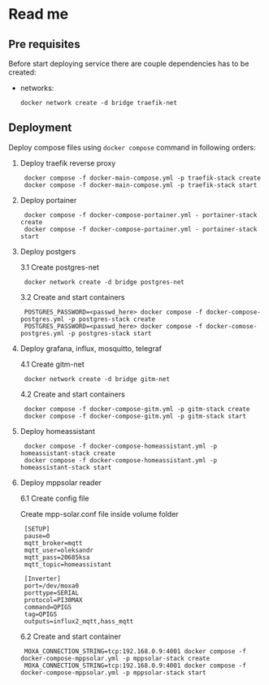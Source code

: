 

# Read me

## Pre requisites

Before start deploying service there are couple dependencies has to be created:

- networks:

      docker network create -d bridge traefik-net


## Deployment

Deploy compose files using `docker compose` command in following orders:

1. Deploy traefik reverse proxy

        docker compose -f docker-main-compose.yml -p traefik-stack create
        docker compose -f docker-main-compose.yml -p traefik-stack start

2. Deploy portainer

        docker compose -f docker-compose-portainer.yml - portainer-stack create
        docker compose -f docker-compose-portainer.yml - portainer-stack start

3. Deploy postgers

    3.1 Create postgres-net

        docker network create -d bridge postgres-net

    3.2 Create and start containers

        POSTGRES_PASSWORD=<passwd_here> docker compose -f docker-compose-postgres.yml -p postgres-stack create
        POSTGRES_PASSWORD=<passwd_here> docker compose -f docker-comose-postgres.yml -p postgres-stack start

4. Deploy grafana, influx, mosquitto, telegraf

    4.1 Create gitm-net
    
        docker network create -d bridge gitm-net

    4.2 Create and start containers

        docker compose -f docker-compose-gitm.yml -p gitm-stack create
        docker compose -f docker-compose-gitm.yml -p gitm-stack start

5. Deploy homeassistant

        docker compose -f docker-compose-homeassistant.yml -p homeassistant-stack create
        docker compose -f docker-compose-homeassistant.yml -p homeassistant-stack start

6. Deploy mppsolar reader

    6.1 Create config file

    Create mpp-solar.conf file inside volume folder
    
        [SETUP]
        pause=0
        mqtt_broker=mqtt
        mqtt_user=oleksandr
        mqtt_pass=20685ksa
        mqtt_topic=homeassistant

        [Inverter]
        port=/dev/moxa0
        porttype=SERIAL
        protocol=PI30MAX
        command=QPIGS
        tag=QPIGS
        outputs=influx2_mqtt,hass_mqtt

    6.2 Create and start container

        MOXA_CONNECTION_STRING=tcp:192.168.0.9:4001 docker compose -f docker-compose-mppsolar.yml -p mppsolar-stack create
        MOXA_CONNECTION_STRING=tcp:192.168.0.9:4001 docker compose -f docker-compose-mppsolar.yml -p mppsolar-stack start